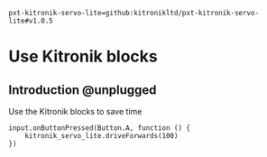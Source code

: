 ```package
pxt-kitronik-servo-lite=github:kitronikltd/pxt-kitronik-servo-lite#v1.0.5
```

# Use Kitronik blocks

## Introduction @unplugged

Use the Kitronik blocks to save time

```blocks
input.onButtonPressed(Button.A, function () {
    kitronik_servo_lite.driveForwards(100)
})

```
